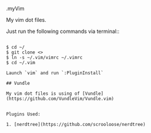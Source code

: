 .myVim

My vim dot files.

Just run the following commands via terminal::

```console

$ cd ~/
$ git clone <>
$ ln -s ~/.vim/vimrc ~/.vimrc
$ cd ~/.vim

Launch `vim` and run `:PluginInstall`

## Vundle

My vim dot files is using of [Vundle](https://github.com/VundleVim/Vundle.vim) 


Plugins Used:

1. [nerdtree](https://github.com/scrooloose/nerdtree) 


